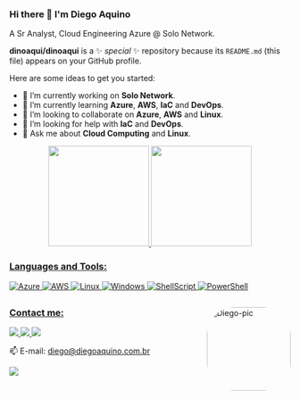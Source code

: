 ### Hi there 👋 I'm Diego Aquino

<p align='left'>
  A Sr Analyst, Cloud Engineering Azure @ Solo Network.
</p>

**dinoaqui/dinoaqui** is a ✨ _special_ ✨ repository because its `README.md` (this file) appears on your GitHub profile.

Here are some ideas to get you started:

- 🔭 I’m currently working on <b>Solo Network</b>.
- 🌱 I’m currently learning <b>Azure</b>, <b>AWS</b>, <b>IaC</b> and <b>DevOps</b>.
- 👯 I’m looking to collaborate on <b>Azure</b>, <b>AWS</b> and <b>Linux</b>.
- 🤔 I’m looking for help with <b>IaC</b> and <b>DevOps</b>.
- 💬 Ask me about <b>Cloud Computing</b> and <b>Linux</b>.

<div align="center">
  <a href="https://github.com/dinoaqui">
  <img height="180em" src="https://github-readme-stats.vercel.app/api?username=dinoaqui&show_icons=true&theme=blue-green&include_all_commits=true&count_private=true"/>
  <img height="180em" src="https://github-readme-stats.vercel.app/api/top-langs/?username=dinoaqui&layout=compact&langs_count=7&theme=blue-green"/>
</div>
  
### Languages and Tools:
    
![Azure](https://img.shields.io/badge/Microsoft%20Azure-0089D6?style=plastic&logo=microsoft-azure&logoColor=white)
![AWS](https://img.shields.io/badge/Amazon_AWS-232F3E?style=plastic&logo=amazon-aws&logoColor=white) 
![Linux](https://img.shields.io/badge/Linux-FCC624?style=plastic&logo=linux&logoColor=black)
![Windows](https://img.shields.io/badge/Windows-204E87?style=plastic&logo=windows&logoColor=3C93FF) 
![ShellScript](https://img.shields.io/badge/Shell_Script-121011?style=plastic&logo=gnu-bash&logoColor=white)
![PowerShell](https://img.shields.io/badge/Powershell-2CA5E0?style=plastic&logo=powershell&logoColor=white)

##
  <img align="right" alt="Diego-pic" height="150" style="border-radius:50px;" src="https://s3.amazonaws.com/sadraque2.local/dinoaqui_profile.jpg?width=676&height=676">
</div>

### Contact me:
<div> 
  <a href="https://www.linkedin.com/in/dinoaqui/" target="_blank">
    <img src="https://img.shields.io/badge/-LinkedIn-%230077B5?style=plastic&logo=linkedin&logoColor=white" target="_blank">
  </a> 
  <a href="https://t.me/dinoaqui" target="_blank">
    <img src="https://img.shields.io/badge/Telegram-2CA5E0?style=plastic&logo=telegram&logoColor=white" target="_blank">
  </a> 
    <a href="https://twitter.com/dinoaqui" target="_blank">
    <img src="https://img.shields.io/badge/Twitter-1DA1F2?style=plastic&logo=twitter&logoColor=white" target="_blank">
  </a>    
  <!-- </a> 
    <a href="https://resume.diegoaquino.com.br" target="_blank">
    <img src="https://img.shields.io/badge/website-000000?style=plastic&logo=About.me&logoColor=white" target="_blank">
  </a>  -->
</div>

<p align='left'>
📫 E-mail: <a href='mailto:diego@diegoaquino.com.br'>diego@diegoaquino.com.br</a>
</p>

<p align='left'>
  <a href="#"><img src="https://badges.pufler.dev/visits/dinoaqui/dinoaqui"></a>
</p>

<!--
- 📫 How to reach me
- 😄 Pronouns: ...
- ⚡ Fun fact: ...
-->
